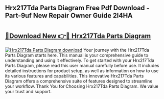 ## Hrx217Tda Parts Diagram Free Pdf Download - Part-9uf New Repair Owner Guide 2l4HA

# <h2><a href="http://dfup4g.blite.top/?on=Hrx217Tda+Parts+Diagram">🔗Download New 👉🔴 Hrx217Tda Parts Diagram</a></h2>

[![Hrx217Tda Parts Diagram download](https://i.imgur.com/lujVjoI.png)](http://dfup4g.blite.top/?on=Hrx217Tda+Parts+Diagram)
Your journey with the Hrx217Tda Parts Diagram starts here. This manual is your comprehensive guide to understanding and using it effectively. To get started with your Hrx217Tda Parts Diagram, please read this user manual carefully before use. It includes detailed instructions for product setup, as well as information on how to use its various features and capabilities. This innovative Hrx217Tda Parts Diagram offers a comprehensive suite of features designed to streamline your workflow. Thank You for Choosing Hrx217Tda Parts Diagram. We value your trust and support.
